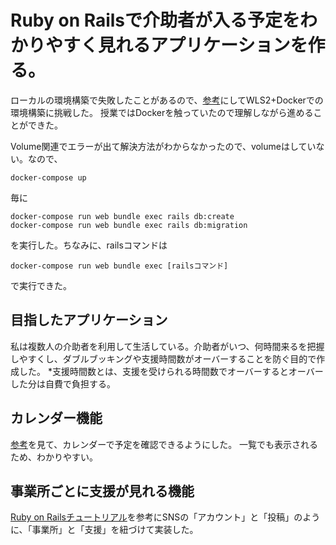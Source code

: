 # Ruby on Railsで介助者が入る予定をわかりやすく見れるアプリケーションを作る。

ローカルの環境構築で失敗したことがあるので、[参考](https://qiita.com/daichi41/items/dfea6195cbb7b24f3419)にしてWLS2+Dockerでの環境構築に挑戦した。
授業ではDockerを触っていたので理解しながら進めることができた。

Volume関連でエラーが出て解決方法がわからなかったので、volumeはしていない。なので、
```console
docker-compose up
```
毎に
```console
docker-compose run web bundle exec rails db:create
docker-compose run web bundle exec rails db:migration
```
を実行した。ちなみに、railsコマンドは
```
docker-compose run web bundle exec [railsコマンド]
```
で実行できた。
## 目指したアプリケーション
私は複数人の介助者を利用して生活している。介助者がいつ、何時間来るを把握しやすくし、ダブルブッキングや支援時間数がオーバーすることを防ぐ目的で作成した。
*支援時間数とは、支援を受けられる時間数でオーバーするとオーバーした分は自費で負担する。

## カレンダー機能
[参考](https://zenn.dev/yuma_rails/articles/00b6ea10b87ca5#simplecalendar%E3%81%AEcss%E3%82%92%E8%BF%BD%E5%8A%A0)を見て、カレンダーで予定を確認できるようにした。
一覧でも表示されるため、わかりやすい。

## 事業所ごとに支援が見れる機能
[Ruby on Railsチュートリアル](https://railstutorial.jp/chapters/sign_up?version=5.1)を参考にSNSの「アカウント」と「投稿」のように、「事業所」と「支援」を紐づけて実装した。
